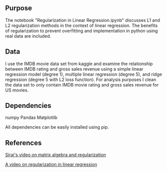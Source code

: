 ## Purpose
The notebook "Regularization in Linear Regression.ipynb" discusses L1 and L2 regularization methods in the context of linear regression. The benefits of regularization to prevent overfitting and implementation in python using real data are included.

## Data
I use the IMDB movie data set from kaggle and examine the relationship between IMDB rating and gross sales revenue using a simple linear regression model (degree 1), multiple linear regression (degree 5), and ridge regression (degree 5 with L2 loss function). For analysis purposes I clean the data set to only contain IMDB movie rating and gross sales revenue for US movies.

## Dependencies
numpy
Pandas
Matplotlib

All dependencies can be easily installed using pip.

## References
[Siraj's video on matrix algebra and regularization](https://www.youtube.com/watch?v=s0Q3CojqRfM&t=1s)

[A video on regularization in linear regression](https://www.youtube.com/watch?v=sO4ZirJh9ds)
